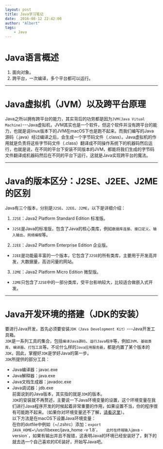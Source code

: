 ```yaml
---
layout: post
title: Java学习笔记
date:  2016-08-12 22:42:00
author: "Albert"
tags:
    - Java 
---
```


# Java语言概述   
1. 面向对象。  
2. 跨平台，一次编译，多个平台都可以运行。  
* * *  
# Java虚拟机（JVM）以及跨平台原理
Java之所以拥有跨平台的能力，其实背后的功劳都是因为`JVM(Java Vitual Machine)`---Java虚拟机，JVM其实也是一个软件，但这个软件并没有跨平台的能力，也就是说linux版本下的JVM在macOS下也是跑不起来。而我们编写的Java源码（.java）经过编译之后，会生成一个字节码文件（.class）。Java虚拟机的作用就是负责将这些字节码文件（.class）翻译成不同操作系统下的机器码然后运行，也就是说，在不同的平台下安装不同版本的JVM，都能将我们生成的字节码文件翻译成机器码然后在不同的平台下运行，这就是Java实现跨平台的魔法。  
* * *  
# Java的版本区分：J2SE、J2EE、J2ME的区别  
Java有三个版本，分别是`J2SE`、`J2EE`、`J2ME`，以下是详细介绍：  
1. `J2SE`：Java2 Platform Standard Edition 标准版。  
* `J2SE`是Java的标准版，包含了Java的核心类库，例如`数据库连接`、`接口定义`、`输入输出`、`网络编程`等。  
2. `J2EE`：Java2 Platform Enterprise Edition 企业版。  
* `J2EE`是功能最丰富的一个版本，它包含了`J2SE`的所有类库，主要用于开发高并发，大数据量，高访问量的网站。  
3. `J2ME`：Java2 Platform Micro Edition 微型版。  
* `J2ME`只包含了`J2SE`中的一部分类库，受平台影响较大，比较适合做嵌入式开发。  
* * * 
# Java开发环境的搭建（JDK的安装）
要进行Java开发，首先必须要安装`JDK（Java Development Kit）`---Java开发工具箱。  
`JDK`是一系列工具的集合，包括`编译Java源码`、`运行Java程序`等，例如`JVM`、`基础类库`、`编译器`、`打包工具`等。不论什么样的`Java应用服务器`，都是内置了某个版本的`JDK`，因此，掌握好`JDK`是学好Java的第一步。  
`JDK`所提供的部分工具：  
* Java编译器：javac.exe  
* Java解释器：java.exe  
* Java文档生成器：javadoc.exe  
* Java调试器：jdb.exe  
前面说到的Java版本，其实指的就是`JDK`的版本。  
`JDK`的安装就不再赘述，主要说一下Java环境变量的设置，这个环境变量在我们进行Java程序开发的时候起着非常重要的作用，如果设置不当，你的程序很有可能跑不起来。（如果你对环境变量还不了解，[请看这里](http://www.weixueyuan.net/view/6310.html)）。  
以下方法是在macOS下设置Java环境变量：  
在你的dotfile中例如（~/.zshrc）添加：`export JAVA_HOME=\`/usr/libexec/java_home -v 1.8\``。  
此时在终端输入`java -version`，如果有输出并且不报错，这表明Java的环境已经安装好了，剩下的就去选一个自己喜欢的IDE装好，开始写Java吧。  

